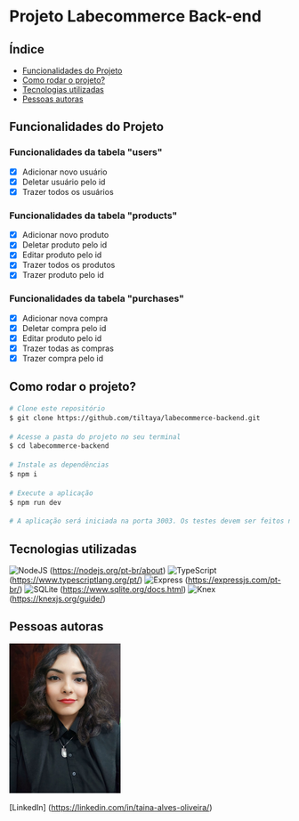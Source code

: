 # Projeto Labecommerce Back-end

## Índice

- <a href="#-funcionalidades">Funcionalidades do Projeto</a>
- <a href="#-rodar">Como rodar o projeto?</a>
- <a href="#-tecnologias-utilizadas">Tecnologias utilizadas</a>
- <a href="#-autoras">Pessoas autoras</a>

## Funcionalidades do Projeto

### Funcionalidades da tabela "users"

- [X] Adicionar novo usuário
- [X] Deletar usuário pelo id
- [X] Trazer todos os usuários

### Funcionalidades da tabela "products"

- [X] Adicionar novo produto
- [X] Deletar produto pelo id
- [X] Editar produto pelo id
- [X] Trazer todos os produtos
- [X] Trazer produto pelo id

### Funcionalidades da tabela "purchases"

- [X] Adicionar nova compra
- [X] Deletar compra pelo id
- [X] Editar produto pelo id
- [X] Trazer todas as compras
- [X] Trazer compra pelo id

## Como rodar o projeto?

```bash
# Clone este repositório
$ git clone https://github.com/tiltaya/labecommerce-backend.git

# Acesse a pasta do projeto no seu terminal
$ cd labecommerce-backend

# Instale as dependências
$ npm i

# Execute a aplicação
$ npm run dev

# A aplicação será iniciada na porta 3003. Os testes devem ser feitos na API da aplicação: https://www.postman.com/tiltaya/workspace/labecommerce-back-end/documentation/26594539-92ddcf48-5f5f-4980-bf98-bd86a620f92e?entity=&branch=&version=
```

## Tecnologias utilizadas

![NodeJS](https://img.shields.io/badge/node.js-6DA55F?style=for-the-badge&logo=node.js&logoColor=white) (https://nodejs.org/pt-br/about)
![TypeScript](https://img.shields.io/badge/TypeScript-007ACC?style=for-the-badge&logo=typescript&logoColor=white) (https://www.typescriptlang.org/pt/)
![Express](https://img.shields.io/badge/express.js-%23404d59.svg?style=for-the-badge&logo=express&logoColor=%2361DAFB) (https://expressjs.com/pt-br/)
![SQLite](https://img.shields.io/badge/SQLite-000?style=for-the-badge&logo=sqlite&logoColor=07405E)
 (https://www.sqlite.org/docs.html)
![Knex](https://img.shields.io/badge/Knex-gray?logo=knexdotjs&logoColor=white)
 (https://knexjs.org/guide/)

## Pessoas autoras

<img style="width:200px" src="./assets/img.jpeg" alt="Imagem de Tainá">

[LinkedIn] (https://linkedin.com/in/taina-alves-oliveira/)
